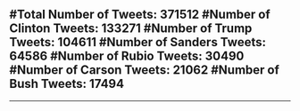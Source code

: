 #Total Number of Tweets: 371512 
#Number of Clinton Tweets: 133271
#Number of Trump Tweets: 104611
#Number of Sanders Tweets: 64586
#Number of Rubio Tweets: 30490
#Number of Carson Tweets: 21062
#Number of Bush Tweets: 17494
---
---
